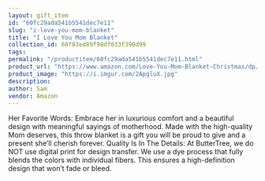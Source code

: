 ```yaml
---
layout: gift_item
id: "60fc29ada541b5541dec7e11"
slug: "i-love-you-mom-blanket"
title: "I Love You Mom Blanket"
collection_id: 60f83ed89f98df033f390d99
tags: 
permalink: "/productitem/60fc29ada541b5541dec7e11.html"
product_url: "https://www.amazon.com/Love-You-Mom-Blanket-Christmas/dp/B08WL7H7RW/"
product_image: "https://i.imgur.com/2ApgluX.jpg"
description: 
author: Sam
vendor: Amazon
---
```

Her Favorite Words: Embrace her in luxurious comfort and a beautiful design with meaningful sayings of motherhood. Made with the high-quality Mom deserves, this throw blanket is a gift you will be proud to give and a present she’ll cherish forever. Quality Is In The Details: At ButterTree, we do NOT use digital print for design transfer. We use a dye process that fully blends the colors with individual fibers. This ensures a high-definition design that won’t fade or bleed.
